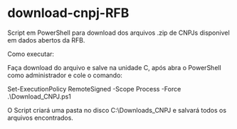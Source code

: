 # download-cnpj-RFB
Script em PowerShell para download dos arquivos .zip de CNPJs disponivel em dados abertos da RFB.

Como executar:

Faça download do arquivo e salve na unidade C, após abra o PowerShell como administrador e cole o comando:

Set-ExecutionPolicy RemoteSigned -Scope Process -Force
.\Download_CNPJ.ps1

O Script criará uma pasta no disco C:\Downloads_CNPJ e salvará todos os arquivos encontrados.
